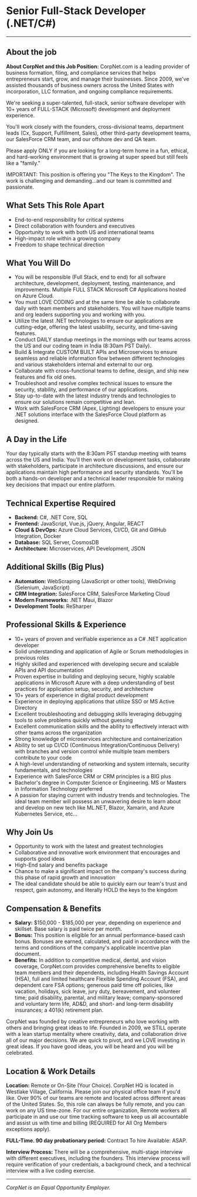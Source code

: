 # Senior Full-Stack Developer (.NET/C#)

---

## About the job

**About CorpNet and this Job Position:** CorpNet.com is a leading provider of business formation, filing, and compliance services that helps entrepreneurs start, grow, and manage their businesses. Since 2009, we've assisted thousands of business owners across the United States with incorporation, LLC formation, and ongoing compliance requirements.

We're seeking a super-talented, full-stack, senior software developer with 10+ years of FULL-STACK (Microsoft) development and deployment experience.

You'll work closely with the founders, cross-divisional teams, department leads (Cx, Support, Fulfillment, Sales), other third-party development teams, our SalesForce CRM team, and our offshore dev and QA team.

Please apply ONLY if you are looking for a long-term home in a fun, ethical, and hard-working environment that is growing at super speed but still feels like a "family."

IMPORTANT: This position is offering you "The Keys to the Kingdom". The work is challenging and demanding…and our team is committed and passionate.

## What Sets This Role Apart

- End-to-end responsibility for critical systems
- Direct collaboration with founders and executives
- Opportunity to work with both US and international teams
- High-impact role within a growing company
- Freedom to shape technical direction

## What You Will Do

- You will be responsible (Full Stack, end to end) for all software architecture, development, deployment, testing, maintenance, and improvements. Multiple FULL STACK Microsoft C# Applications hosted on Azure Cloud.
- You must LOVE CODING and at the same time be able to collaborate daily with team members and stakeholders. You will have multiple teams and org leaders supporting you and working with you.
- Utilize the latest .NET technologies to ensure our applications are cutting-edge, offering the latest usability, security, and time-saving features.
- Conduct DAILY standup meetings in the mornings with our teams across the US and our coding team in India (8:30am PST Daily).
- Build & Integrate CUSTOM BUILT APIs and Microservices to ensure seamless and reliable information flow between different technologies and various stakeholders internal and external to our org.
- Collaborate with cross-functional teams to define, design, and ship new features and fix old ones.
- Troubleshoot and resolve complex technical issues to ensure the security, stability, and performance of our applications.
- Stay up-to-date with the latest industry trends and technologies to ensure our solutions remain competitive and lean.
- Work with SalesForce CRM (Apex, Lighting) developers to ensure your .NET solutions interface with the SalesForce Cloud platform as designed.

## A Day in the Life

Your day typically starts with the 8:30am PST standup meeting with teams across the US and India. You'll then work on development tasks, collaborate with stakeholders, participate in architecture discussions, and ensure our applications maintain high performance and security standards. You'll be both a hands-on developer and a technical leader responsible for making key decisions that impact our entire platform.

## Technical Expertise Required

- **Backend:** C#, .NET Core, SQL
- **Frontend:** JavaScript, Vue.js, jQuery, Angular, REACT
- **Cloud & DevOps:** Azure Cloud Services, CI/CD, Git and GitHub Integration, Docker
- **Database:** SQL Server, CosmosDB
- **Architecture:** Microservices, API Development, JSON

## Additional Skills (Big Plus)

- **Automation:** WebScraping (JavaScript or other tools), WebDriving (Selenium, JavaScript)
- **CRM Integration:** SalesForce CRM, SalesForce Marketing Cloud
- **Modern Frameworks:** .NET Maui, Blazor
- **Development Tools:** ReSharper

## Professional Skills & Experience

- 10+ years of proven and verifiable experience as a C# .NET application developer
- Solid understanding and application of Agile or Scrum methodologies in previous roles
- Highly skilled and experienced with developing secure and scalable APIs and API documentation
- Proven expertise in building and deploying secure, highly scalable applications in Microsoft Azure with a deep understanding of best practices for application setup, security, and architecture
- 10+ years of experience in digital product development
- Experience in deploying applications that utilize SSO or MS Active Directory
- Excellent troubleshooting and debugging skills leveraging debugging tools to solve problems quickly without guessing
- Excellent communication skills and the ability to effectively interact with other teams across the organization
- Strong knowledge of microservices architecture and containerization
- Ability to set up CI/CD (Continuous Integration/Continuous Delivery) with branches and version control while multiple team members contribute to your code
- A high-level understanding of networking and system internals, security fundamentals, and technologies
- Experience with SalesForce CRM or CRM principles is a BIG plus
- Bachelor's degree in Computer Science or Engineering. MS or Masters in Information Technology preferred
- A passion for staying current with industry trends and technologies. The ideal team member will possess an unwavering desire to learn about and develop on new tech like ML.NET, Blazor, Xamarin, and Azure Kubernetes Service, etc…

## Why Join Us

- Opportunity to work with the latest and greatest technologies
- Collaborative and innovative work environment that encourages and supports good ideas
- High-End salary and benefits package
- Chance to make a significant impact on the company's success during this phase of rapid growth and innovation
- The ideal candidate should be able to quickly earn our team's trust and respect, gain autonomy, and literally HOLD the keys to the kingdom

## Compensation & Benefits

- **Salary:** \$150,000 - \$185,000 per year, depending on experience and skillset. Base salary is paid twice per month.
- **Bonus:** This position is eligible for an annual performance-based cash bonus. Bonuses are earned, calculated, and paid in accordance with the terms and conditions of the company's applicable incentive plan document.
- **Benefits:** In addition to competitive medical, dental, and vision coverage, CorpNet.com provides comprehensive benefits to eligible team members and their dependents, including Health Savings Account (HSA), full and limited healthcare Flexible Spending Account (FSA), and dependent care FSA options; generous paid time off policies, like vacation, holidays, sick leave, jury duty, bereavement, and volunteer time; paid disability, parental, and military leave; company-sponsored and voluntary term life, AD\&D, and short- and long-term disability insurances; a 401(k) retirement plan.

CorpNet was founded by creative entrepreneurs who love working with others and bringing great ideas to life. Founded in 2009, we STILL operate with a lean startup mentality where creativity, data, and collaboration drive all of our major decisions. We are quick to pivot, and we LOVE investing in great ideas. If you have good ideas, you will be heard and you will be celebrated.

## Location & Work Details

**Location:** Remote or On-Site (Your Choice). CorpNet HQ is located in Westlake Village, California. Please join our physical office team if you'd like. Over 90% of our teams are remote and located across different areas of the United States. So, this role can always be fully remote, and you can work on any US time-zone. For our entire organization, Remote workers all participate in and use our time tracking software to keep us all accountable and assist us with time and billing (REQUIRED for All Org Members exceptions apply).

**FULL-Time. 90 day probationary period:** Contract To hire Available: ASAP.

**Interview Process:** There will be a comprehensive, multi-stage interview with different executives, including the founders. This interview process will require verification of your credentials, a background check, and a technical interview with a live coding exercise.

---

*CorpNet is an Equal Opportunity Employer.*
